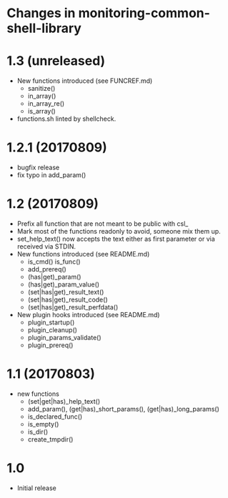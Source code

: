 # Changes in monitoring-common-shell-library

# 1.3 (unreleased)

* New functions introduced (see FUNCREF.md)
    * sanitize()
    * in_array()
    * in_array_re()
    * is_array()
* functions.sh linted by shellcheck.

# 1.2.1 (20170809)

* bugfix release
* fix typo in add_param()

# 1.2 (20170809)

* Prefix all function that are not meant to be public with csl\_
* Mark most of the functions readonly to avoid, someone mix them up.
* set_help_text() now accepts the text either as first parameter or via received via STDIN.
* New functions introduced (see README.md)
    * is_cmd() is_func()
    * add_prereq()
    * (has|get)_param()
    * (has|get)_param_value()
    * (set|has|get)_result_text()
    * (set|has|get)_result_code()
    * (set|has|get)_result_perfdata()
* New plugin hooks introduced (see README.md)
    * plugin_startup()
    * plugin_cleanup()
    * plugin_params_validate()
    * plugin_prereq()

# 1.1 (20170803)

* new functions
    * (set|get|has)_help_text()
    * add_param(), (get|has)_short_params(), (get|has)_long_params()
    * is_declared_func()
    * is_empty()
    * is_dir()
    * create_tmpdir()

# 1.0

* Initial release
